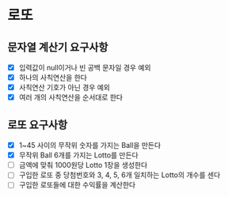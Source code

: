 # 로또

## 문자열 계산기 요구사항

- [X] 입력값이 null이거나 빈 공백 문자일 경우 예외
- [X] 하나의 사칙연산을 한다
- [X] 사칙연산 기호가 아닌 경우 예외
- [X] 여러 개의 사칙연산을 순서대로 한다

## 로또 요구사항

- [X] 1~45 사이의 무작위 숫자를 가지는 Ball을 만든다
- [X] 무작위 Ball 6개를 가지는 Lotto를 만든다
- [ ] 금액에 맞춰 1000원당 Lotto 1장을 생성한다
- [ ] 구입한 로또 중 당첨번호와 3, 4, 5, 6개 일치하는 Lotto의 개수를 센다
- [ ] 구입한 로또들에 대한 수익률을 계산한다

